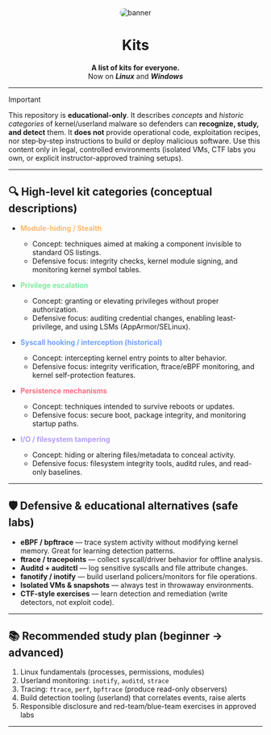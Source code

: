 <div align="center">
  <img src="https://i.postimg.cc/LXLzY29S/wallhaven-7py85y.jpg" alt="banner" style="max-width:100%; border-radius:12px;"/> 
</div>

<h1 align="center">Kits</h1>

<div align="center">
  <strong>A list of kits for everyone.</strong><br>
  Now on <b><i>Linux</i></b> and <b><i>Windows</i></b>  
</div>

---

> [!Important] 
> This repository is **educational-only**. It describes *concepts* and *historic categories* of kernel/userland malware so defenders can **recognize, study, and detect** them. It **does not** provide operational code, exploitation recipes, nor step‑by‑step instructions to build or deploy malicious software. Use this content only in legal, controlled environments (isolated VMs, CTF labs you own, or explicit instructor-approved training setups).

--- 

## 🔍 High-level kit categories (conceptual descriptions)

* <span style="color:#ffb86b">**Module-hiding / Stealth**</span>

  * Concept: techniques aimed at making a component invisible to standard OS listings.
  * Defensive focus: integrity checks, kernel module signing, and monitoring kernel symbol tables.

* <span style="color:#7bed9f">**Privilege escalation**</span>

  * Concept: granting or elevating privileges without proper authorization.
  * Defensive focus: auditing credential changes, enabling least-privilege, and using LSMs (AppArmor/SELinux).

* <span style="color:#70a1ff">**Syscall hooking / interception (historical)**</span>

  * Concept: intercepting kernel entry points to alter behavior.
  * Defensive focus: integrity verification, ftrace/eBPF monitoring, and kernel self-protection features.

* <span style="color:#ff6b81">**Persistence mechanisms**</span>

  * Concept: techniques intended to survive reboots or updates.
  * Defensive focus: secure boot, package integrity, and monitoring startup paths.

* <span style="color:#b39cff">**I/O / filesystem tampering**</span>

  * Concept: hiding or altering files/metadata to conceal activity.
  * Defensive focus: filesystem integrity tools, auditd rules, and read-only baselines.

---

## 🛡️ Defensive & educational alternatives (safe labs)

* **eBPF / bpftrace** — trace system activity without modifying kernel memory. Great for learning detection patterns.
* **ftrace / tracepoints** — collect syscall/driver behavior for offline analysis.
* **Auditd + auditctl** — log sensitive syscalls and file attribute changes.
* **fanotify / inotify** — build userland policers/monitors for file operations.
* **Isolated VMs & snapshots** — always test in throwaway environments.
* **CTF-style exercises** — learn detection and remediation (write detectors, not exploit code).

---

## 📚 Recommended study plan (beginner → advanced)

1. Linux fundamentals (processes, permissions, modules)
2. Userland monitoring: `inotify`, `auditd`, `strace`
3. Tracing: `ftrace`, `perf`, `bpftrace` (produce read-only observers)
4. Build detection tooling (userland) that correlates events, raise alerts
5. Responsible disclosure and red-team/blue-team exercises in approved labs

---


